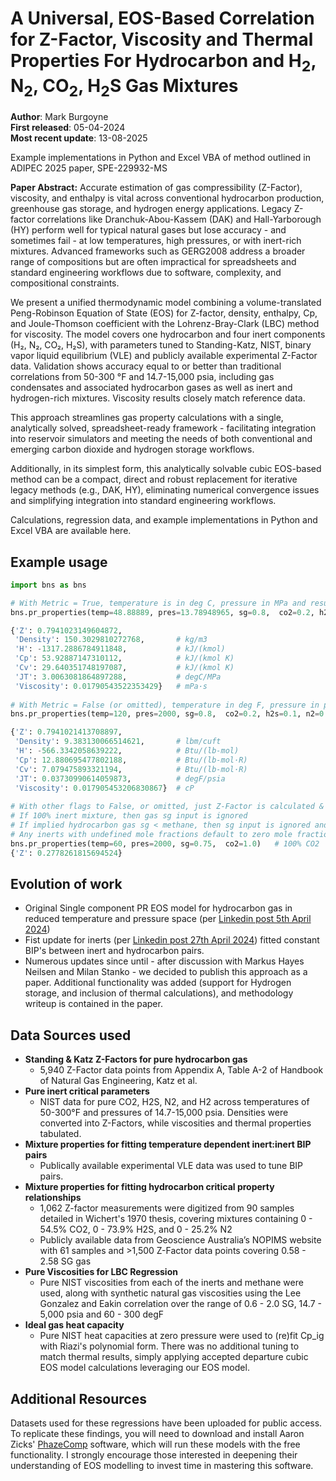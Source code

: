 # A Universal, EOS-Based Correlation for Z-Factor, Viscosity and Thermal Properties For Hydrocarbon and H<sub>2</sub>, N<sub>2</sub>, CO<sub>2</sub>, H<sub>2</sub>S Gas Mixtures

**Author**: Mark Burgoyne  
**First released**: 05-04-2024  
**Most recent update**: 13-08-2025

Example implementations in Python and Excel VBA of method outlined in ADIPEC 2025 paper, SPE-229932-MS

**Paper Abstract:** Accurate estimation of gas compressibility (Z-Factor), viscosity, and enthalpy is vital across conventional hydrocarbon production, greenhouse gas storage, and hydrogen energy applications. Legacy Z-factor correlations like Dranchuk-Abou-Kassem (DAK) and Hall-Yarborough (HY) perform well for typical natural gases but lose accuracy - and sometimes fail - at low temperatures, high pressures, or with inert-rich mixtures. Advanced frameworks such as GERG2008 address a broader range of compositions but are often impractical for spreadsheets and standard engineering workflows due to software, complexity, and compositional constraints.

We present a unified thermodynamic model combining a volume-translated Peng-Robinson Equation of State (EOS) for Z-factor, density, enthalpy, Cp, and Joule-Thomson coefficient with the Lohrenz-Bray-Clark (LBC) method for viscosity. The model covers one hydrocarbon and four inert components (H₂, N₂, CO₂, H₂S), with parameters tuned to Standing-Katz, NIST, binary vapor liquid equilibrium (VLE) and publicly available experimental Z-Factor data. Validation shows accuracy equal to or better than traditional correlations from 50-300 °F and 14.7-15,000 psia, including gas condensates and associated hydrocarbon gases as well as inert and hydrogen-rich mixtures. Viscosity results closely match reference data.

This approach streamlines gas property calculations with a single, analytically solved, spreadsheet-ready framework - facilitating integration into reservoir simulators and meeting the needs of both conventional and emerging carbon dioxide and hydrogen storage workflows.

Additionally, in its simplest form, this analytically solvable cubic EOS-based method can be a compact, direct and robust replacement for iterative legacy methods (e.g., DAK, HY), eliminating numerical convergence issues and simplifying integration into standard engineering workflows.

Calculations, regression data, and example implementations in Python and Excel VBA are available here.


## Example usage
```python
import bns as bns

# With Metric = True, temperature is in deg C, pressure in MPa and results are also in Metric units per below comments
bns.pr_properties(temp=48.88889, pres=13.78948965, sg=0.8,  co2=0.2, h2s=0.1, n2=0.02, h2=0.1, viscosity=True, density=True, thermo=True, Metric = True)

{'Z': 0.7941023149604872,
 'Density': 150.3029810272768,       # kg/m3    
 'H': -1317.2886784911848,           # kJ/(kmol)
 'Cp': 53.92887147310112,            # kJ/(kmol K)
 'Cv': 29.640351748197087,           # kJ/(kmol K)
 'JT': 3.0063081864897288,           # degC/MPa
 'Viscosity': 0.01790543522353429}   # mPa·s
 
# With Metric = False (or omitted), temperature in deg F, pressure in psia, and results return in Field units
bns.pr_properties(temp=120, pres=2000, sg=0.8,  co2=0.2, h2s=0.1, n2=0.02, h2=0.1, viscosity=True, density=True, thermo=True, Metric = False)

{'Z': 0.7941021413708897,          
 'Density': 9.383130066514621,       # lbm/cuft
 'H': -566.3342058639222,            # Btu/(lb-mol)
 'Cp': 12.880695477802188,           # Btu/(lb-mol·R)
 'Cv': 7.079475893321194,            # Btu/(lb-mol·R)
 'JT': 0.03730990614059873,          # degF/psia
 'Viscosity': 0.017905453206830867}  # cP
 
# With other flags to False, or omitted, just Z-Factor is calculated & returned
# If 100% inert mixture, then gas sg input is ignored
# If implied hydrocarbon gas sg < methane, then sg input is ignored and hydrocarbon MW set to methane.
# Any inerts with undefined mole fractions default to zero mole fraction
bns.pr_properties(temp=60, pres=2000, sg=0.75,  co2=1.0)   # 100% CO2
{'Z': 0.2778261815694524}


```

## Evolution of work
- Original Single component PR EOS model for hydrocarbon gas in reduced temperature and pressure space (per [Linkedin post 5th April 2024](https://www.linkedin.com/pulse/z-factors-natural-gas-simple-eos-based-approach-mark-burgoyne-aazrc))
- Fist update for inerts (per [Linkedin post 27th April 2024](https://www.linkedin.com/pulse/improving-single-component-peng-robinson-z-factor-inerts-burgoyne-zfxcc)) fitted constant BIP's between inert and hydrocarbon pairs.  
- Numerous updates since until - after discussion with Markus Hayes Neilsen and Milan Stanko - we decided to publish this approach as a paper. Additional functionality was added (support for Hydrogen storage, and inclusion of thermal calculations), and methodology writeup is contained in the paper.

## Data Sources used

- **Standing & Katz Z-Factors for pure hydrocarbon gas**
  - 5,940 Z-Factor data points from Appendix A, Table A-2 of Handbook of Natural Gas Engineering, Katz et al.  
- **Pure inert critical parameters**
  - NIST data for pure CO2, H2S, N2, and H2 across temperatures of 50-300°F and pressures of 14.7-15,000 psia. Densities were converted into Z-Factors, while viscosities and thermal properties tabulated.
- **Mixture properties for fitting temperature dependent inert:inert BIP pairs**
  - Publically available experimental VLE data was used to tune BIP pairs.
- **Mixture properties for fitting hydrocarbon critical property relationships**
  - 1,062 Z-factor measurements were digitized from 90 samples detailed in Wichert's 1970 thesis, covering mixtures containing 0 - 54.5% CO2, 0 - 73.9% H2S, and 0 - 25.2% N2
  - Publicly available data from Geoscience Australia’s NOPIMS website with 61 samples and >1,500 Z-Factor data points covering 0.58 - 2.58 SG gas
- **Pure Viscosities for LBC Regression**
  - Pure NIST viscosities from each of the inerts and methane were used, along with synthetic natural gas viscosities using the Lee Gonzalez and Eakin correlation over the range of 0.6 - 2.0 SG, 14.7 - 5,000 psia and 60 - 300 degF
- **Ideal gas heat capacity**
  - Pure NIST heat capacities at zero pressure were used to (re)fit Cp_ig with Riazi's polynomial form. There was no additional tuning to match thermal results, simply applying accepted departure cubic EOS model calculations leveraging our EOS model.




## Additional Resources

Datasets used for these regressions have been uploaded for public access. To replicate these findings, you will need to download and install Aaron Zicks' [PhazeComp](https://www.zicktech.com/phazecomp.html) software, which will run these models with the free functionality. I strongly encourage those interested in deepening their understanding of EOS modelling to invest time in mastering this software.
